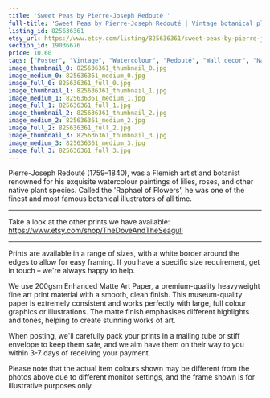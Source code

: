 ```yaml
---
title: 'Sweet Peas by Pierre-Joseph Redouté '
full-title: 'Sweet Peas by Pierre-Joseph Redouté | Vintage botanical plant illustration | Art print for nature lovers'
listing_id: 825636361
etsy_url: https://www.etsy.com/listing/825636361/sweet-peas-by-pierre-joseph-redoute-o?utm_source=site&utm_medium=api&utm_campaign=api
section_id: 19036676
price: 10.60
tags: ["Poster", "Vintage", "Watercolour", "Redouté", "Wall decor", "Nature", "Botanical print", "Plant lovers gift", "Plant illustration", "Cottage decor", "Flower art print", "Cottage", "Sweet pea"]
image_thumbnail_0: 825636361_thumbnail_0.jpg
image_medium_0: 825636361_medium_0.jpg
image_full_0: 825636361_full_0.jpg
image_thumbnail_1: 825636361_thumbnail_1.jpg
image_medium_1: 825636361_medium_1.jpg
image_full_1: 825636361_full_1.jpg
image_thumbnail_2: 825636361_thumbnail_2.jpg
image_medium_2: 825636361_medium_2.jpg
image_full_2: 825636361_full_2.jpg
image_thumbnail_3: 825636361_thumbnail_3.jpg
image_medium_3: 825636361_medium_3.jpg
image_full_3: 825636361_full_3.jpg
---
```

Pierre-Joseph Redouté (1759–1840), was a Flemish artist and botanist renowned for his exquisite watercolour paintings of lilies, roses, and other native plant species. Called the &#39;Raphael of Flowers&#39;, he was one of the finest and most famous botanical illustrators of all time. 

---

Take a look at the other prints we have available:
https://www.etsy.com/shop/TheDoveAndTheSeagull

----

Prints are available in a range of sizes, with a white border around the edges to allow for easy framing. If you have a specific size requirement, get in touch – we&#39;re always happy to help.

We use 200gsm Enhanced Matte Art Paper, a premium-quality heavyweight fine art print material with a smooth, clean finish. This museum-quality paper is extremely consistent and works perfectly with large, full colour graphics or illustrations. The matte finish emphasises different highlights and tones, helping to create stunning works of art.

When posting, we&#39;ll carefully pack your prints in a mailing tube or stiff envelope to keep them safe, and we aim have them on their way to you within 3-7 days of receiving your payment.

Please note that the actual item colours shown may be different from the photos above due to different monitor settings, and the frame shown is for illustrative purposes only.
